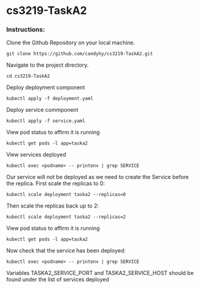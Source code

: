 # cs3219-TaskA2

### Instructions:
Clone the Github Repository on your local machine.

```
git clone https://github.com/candyhy/cs3219-TaskA2.git
```

Navigate to the project directory.

```
cd cs3219-TaskA2
```
Deploy deployment component

```
kubectl apply -f deployment.yaml 
```
Deploy service commponent
```
kubectl apply -f service.yaml 
```
View pod status to affirm it is running
```
kubectl get pods -l app=taska2
```
View services deployed
```
kubectl exec <podname> -- printenv | grep SERVICE
```
Our service will not be deployed as we need to create the Service before the replica. 
First scale the replicas to 0:
```
kubectl scale deployment taska2 --replicas=0 
```
Then scale the replicas back up to 2:
```
kubectl scale deployment taska2 --replicas=2 
```
View pod status to affirm it is running
```
kubectl get pods -l app=taska2
```
Now check that the service has been deployed:
```
kubectl exec <podname> -- printenv | grep SERVICE
```
Variables TASKA2_SERVICE_PORT and TASKA2_SERVICE_HOST should be found under the list of services deployed